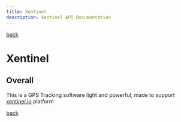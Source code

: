 ```yaml
---
title: Xentinel
description: Xentinel API Documentation
---
```


[back](./)

# Xentinel

## Overall
This is a GPS Tracking software light and powerful, made to support [xentinel.io](https://xentinel.io) platform


[back](./)

